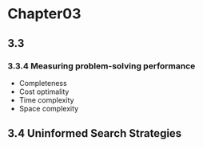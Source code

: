 # Chapter03

## 3.3

### 3.3.4 Measuring problem-solving performance

- Completeness
- Cost optimality
- Time complexity
- Space complexity

## 3.4 Uninformed Search Strategies